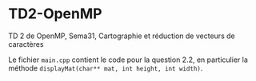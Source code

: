 # TD2-OpenMP
TD 2 de OpenMP, Sema31, Cartographie et réduction de vecteurs de caractères

Le fichier `main.cpp` contient le code pour la question 2.2, en particulier la méthode
`displayMat(char** mat, int height, int width)`.
